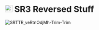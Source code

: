 # <img src="https://i.imgur.com/FVFGXkr.png" width="24" height="24"> SR3 Reversed Stuff

![SRTTR_veRtnOdjMh-Trim-Trim](https://user-images.githubusercontent.com/30273537/235304777-ddc7717b-be6c-4860-b491-ff444e88032a.gif)
